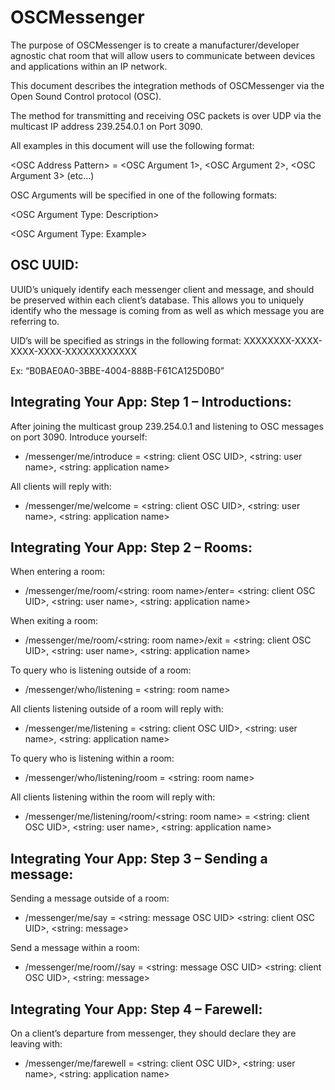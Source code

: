# OSCMessenger

The purpose of OSCMessenger is to create a manufacturer/developer agnostic chat room that will allow users to communicate between devices and applications within an IP network.

This document describes the integration methods of OSCMessenger via the Open Sound Control protocol (OSC).

The method for transmitting and receiving OSC packets is over UDP via the multicast IP address 239.254.0.1 on Port 3090.

All examples in this document will use the following format:

\<OSC Address Pattern> = <OSC Argument 1>, <OSC Argument 2>, <OSC Argument 3> (etc…)

OSC Arguments will be specified in one of the following formats:

\<OSC Argument Type: Description>

\<OSC Argument Type: Example>

## OSC UUID:

UUID’s uniquely identify each messenger client and message, and should be preserved within each client’s database. This allows you to uniquely identify who the message is coming from as well as which message you are referring to.

UID’s will be specified as strings in the following format:
XXXXXXXX-XXXX-XXXX-XXXX-XXXXXXXXXXXX

Ex:
“B0BAE0A0-3BBE-4004-888B-F61CA125D0B0”

## Integrating Your App: Step 1 – Introductions:

After joining the multicast group 239.254.0.1 and listening to OSC messages on port 3090.
Introduce yourself:
- /messenger/me/introduce = <string: client OSC UID>, <string: user name>, <string: application name>

All clients will reply with:
- /messenger/me/welcome = <string: client OSC UID>, <string: user name>, <string: application name>


## Integrating Your App: Step 2 – Rooms:

When entering a room:
- /messenger/me/room/<string: room name>/enter= <string: client OSC UID>, <string: user name>, <string: application name>

When exiting a room:
- /messenger/me/room/<string: room name>/exit = <string: client OSC UID>, <string: user name>, <string: application name>

To query who is listening outside of a room:
- /messenger/who/listening = <string: room name>

All clients listening outside of a room will reply with:
- /messenger/me/listening = <string: client OSC UID>, <string: user name>, <string: application name>

To query who is listening within a room:
- /messenger/who/listening/room = <string: room name>

All clients listening within the room will reply with:
- /messenger/me/listening/room/<string: room name> = <string: client OSC UID>, <string: user name>, <string: application name>


## Integrating Your App: Step 3 – Sending a message:

Sending a message outside of a room:
- /messenger/me/say = <string: message OSC UID> <string: client OSC UID>, <string: message>

Send a message within a room:
- /messenger/me/room/<room name>/say = <string: message OSC UID> <string: client OSC UID>, <string: message>


## Integrating Your App: Step 4 – Farewell:

On a client’s departure from messenger, they should declare they are leaving with:
- /messenger/me/farewell = <string: client OSC UID>, <string: user name>, <string: application name>

